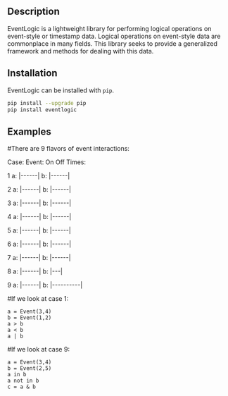 ## Description
 EventLogic is a lightweight library for performing logical operations on event-style or timestamp data. Logical operations on event-style data are commonplace in many fields. This library seeks to provide a generalized framework and methods for dealing with this data.

## Installation
EventLogic can be installed with `pip`.

```bash
pip install --upgrade pip
pip install eventlogic
```

## Examples

#There are 9 flavors of event interactions:
    
Case:   Event:    On Off Times:
        
                              
1        a:            |------|
         b: |------|   
         
         
2        a:            |------|
         b:     |------|
        
        
3        a:            |------|
         b:       |------|
         
         
4        a:             |------|
         b:             |------|
         
         
5        a:            |------|
         b:                 |------|
         
         
6        a:            |------|
         b:                   |------|
          
         
7        a:            |------|
         b:                      |------|  
        
        
8        a:            |------|
         b:             |---|  


9        a:            |------|
         b:          |----------|  


#If we look at case 1: 
```from eventlogic import Event
a = Event(3,4)
b = Event(1,2)
a > b
a < b
a | b
```

#If we look at case 9: 
```from eventlogic import Event
a = Event(3,4)
b = Event(2,5)
a in b
a not in b
c = a & b
```


